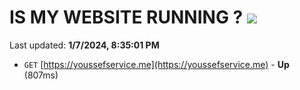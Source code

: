 # IS MY WEBSITE RUNNING ? [![](https://img.shields.io/static/v1?label=Sponsor&message=%E2%9D%A4&logo=GitHub&color=%23fe8e86)](https://github.com/sponsors/<username>)

Last updated: **1/7/2024, 8:35:01 PM**

- `GET` [https://youssefservice.me](https://youssefservice.me) - **Up** (807ms)
